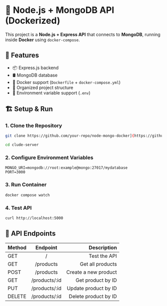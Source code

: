 # 🐳 Node.js + MongoDB API (Dockerized)

This project is a **Node.js + Express API** that connects to **MongoDB**, running inside **Docker** using `docker-compose`.

## 🚀 Features
- 📦 Express.js backend
- 🛢 MongoDB database
- 🐳 Docker support (`Dockerfile` + `docker-compose.yml`)
- 📂 Organized project structure
- 📄 Environment variable support (`.env`)

## 🏗 Setup & Run

### **1. Clone the Repository**
```sh
git clone https://github.com/your-repo/node-mongo-docker](https://github.com/nguyen-son-repo/clude-server.git

cd clude-server
```
### **2. Configure Environment Variables**
```env
MONGO_URI=mongodb://root:example@mongo:27017/mydatabase
PORT=3000
```

### **3.  Run Container**
```sh
docker compose watch
```

### **4.  Test API**
```sh
curl http://localhost:5000
```

## 📜 API Endpoints

|Method |	Endpoint |	Description|
|:--- |:--------:|------:|
GET |	/ |	Test the API
GET |	/products |	Get all products
POST|	/products |	Create a new product
GET |	/products/:id |	Get product by ID
PUT |	/products/:id |	Update product by ID
DELETE |	/products/:id |	Delete product by ID
